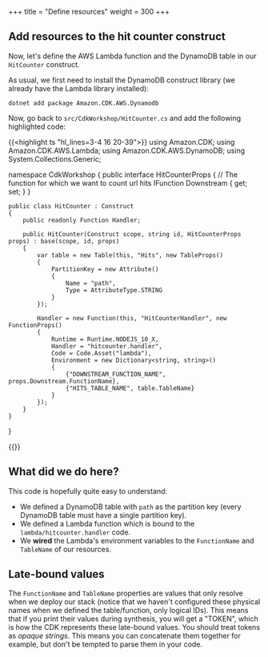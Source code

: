 +++
title = "Define resources"
weight = 300
+++

## Add resources to the hit counter construct

Now, let's define the AWS Lambda function and the DynamoDB table in our
`HitCounter` construct.

As usual, we first need to install the DynamoDB construct library (we already
have the Lambda library installed):

```
dotnet add package Amazon.CDK.AWS.Dynamodb
```

Now, go back to `src/CdkWorkshop/HitCounter.cs` and add the following highlighted code:

{{<highlight ts "hl_lines=3-4 16 20-39">}}
using Amazon.CDK;
using Amazon.CDK.AWS.Lambda;
using Amazon.CDK.AWS.DynamoDB;
using System.Collections.Generic;

namespace CdkWorkshop
{
    public interface HitCounterProps
    {
        // The function for which we want to count url hits
        IFunction Downstream { get; set; }
    }

    public class HitCounter : Construct
    {
        public readonly Function Handler;

        public HitCounter(Construct scope, string id, HitCounterProps props) : base(scope, id, props)
        {
            var table = new Table(this, "Hits", new TableProps()
            {
                PartitionKey = new Attribute()
                {
                    Name = "path",
                    Type = AttributeType.STRING
                }
            });

            Handler = new Function(this, "HitCounterHandler", new FunctionProps()
            {
                Runtime = Runtime.NODEJS_10_X,
                Handler = "hitcounter.handler",
                Code = Code.Asset("lambda"),
                Environment = new Dictionary<string, string>()
                {
                    {"DOWNSTREAM_FUNCTION_NAME", props.Downstream.FunctionName},
                    {"HITS_TABLE_NAME", table.TableName}
                }
            });
        }
    }
}

{{</highlight>}}

## What did we do here?

This code is hopefully quite easy to understand:

 * We defined a DynamoDB table with `path` as the partition key (every DynamoDB
   table must have a single partition key).
 * We defined a Lambda function which is bound to the `lambda/hitcounter.handler` code.
 * We __wired__ the Lambda's environment variables to the `FunctionName` and `TableName`
   of our resources.

## Late-bound values

The `FunctionName` and `TableName` properties are values that only resolve when
we deploy our stack (notice that we haven't configured these physical names when
we defined the table/function, only logical IDs). This means that if you print
their values during synthesis, you will get a "TOKEN", which is how the CDK
represents these late-bound values. You should treat tokens as _opaque strings_.
This means you can concatenate them together for example, but don't be tempted
to parse them in your code.
